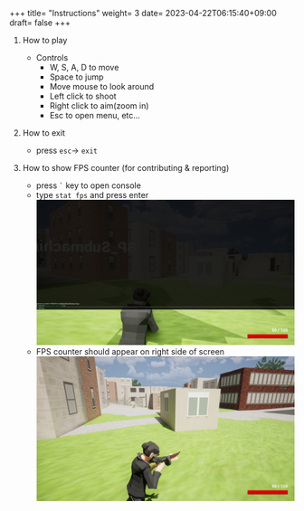 +++
title= "Instructions"
weight= 3
date= 2023-04-22T06:15:40+09:00
draft= false
+++

1. How to play
   * Controls
     * W, S, A, D to move
     * Space to jump
     * Move mouse to look around
     * Left click to shoot
     * Right click to aim(zoom in)
     * Esc to open menu, etc...

2. How to exit
   * press ```esc```-> ```exit```
     
1. How to show FPS counter (for contributing & reporting)
   * press ``` ` ``` key to open console
   * type ``` stat fps ``` and press enter
![Image](Images/fps%20command.png)
   * FPS counter should appear on right side of screen
![Image](Images/show%20fps.png)